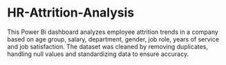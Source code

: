 # HR-Attrition-Analysis
This Power Bi dashboard analyzes employee attrition trends in a company based on age group, salary, department, gender, job role, years of service and job satisfaction. The dataset was cleaned by removing duplicates, handling null values and standardizing data to ensure accuracy.
